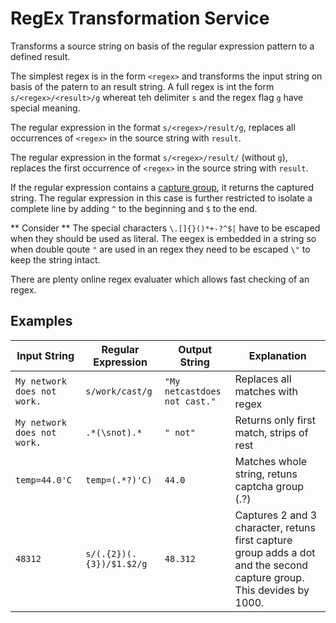 # RegEx Transformation Service

Transforms a source string on basis of the regular expression pattern to a defined result.

The simplest regex is in the form `<regex>` and transforms the input string on basis of the patern to an result string.
A full regex is int the form `s/<regex>/<result>/g` whereat teh delimiter `s` and the regex flag `g` have special meaning.

The regular expression in the format `s/<regex>/result/g`, replaces all occurrences of `<regex>` in the source string with `result`.

The regular expression in the format `s/<regex>/result/` (without `g`), replaces the first occurrence of `<regex>` in the source string with `result`.

If the regular expression contains a [capture group](https://docs.oracle.com/javase/8/docs/api/java/util/regex/Pattern.html#cg), it returns the captured string. The regular expression in this case is further restricted to isolate a complete line by adding `^` to the beginning and `$` to the end.

** Consider **
The special characters `\.[]{}()*+-?^$|` have to be escaped when they should be used as literal.
The eegex is embedded in a string so when double qoute `"` are used in an regex they need to be escaped `\"` to keep the string intact.

There are plenty online regex evaluater which allows fast checking of an regex.

## Examples

|         Input String        |    Regular Expression    |         Output String        | Explanation              |
|---------------------------|------------------------|----------------------------|--------------------------|
| `My network does not work.` | `s/work/cast/g` | `"My netcastdoes not cast."` | Replaces all matches with regex |
| `My network does not work.` | `.*(\snot).*` | `" not"` | Returns only first match, strips of rest |
| `temp=44.0'C` | `temp=(.*?)'C)`          | `44.0` | Matches whole string, retuns captcha group (.?) |
| `48312` | `s/(.{2})(.{3})/$1.$2/g` | `48.312` | Captures 2 and 3 character, retuns first capture group adds a dot and the second capture group. This devides by 1000. |
